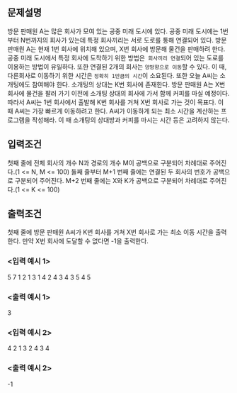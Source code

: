 ## 문제설명
방문 판매원 A는 많은 회사가 모여 있는 공중 미래 도시에 있다. 공중 미래 도시에는 1번부터 N번까지의 회사가 있는데 특정 회사끼리는 서로 도로를 통해 연결되어 있다. 방문 판매원 A는 현재 1번 회사에 위치해 있으며, X번 회사에 방문해 물건을 판매하려 한다. 공중 미래 도시에서 특정 회사에 도착하기 위한 방법은` 회사끼리 연결`되어 있는 도로를 이용하는 방법이 유일하다. 또한 연결된 2개의 회사는 `양방향으로 이동`할 수 있다. 이 때, 다른회사로 이동하기 위한 시간은 `정확히 1만큼의 시간`이 소요된다.
또한 오늘 A씨는 소개팅에도 참여해야 한다. 소개팅의 상대는 K번 회사에 존재한다. 방문 판매원 A는 X번 회사에 물건을 팔러 가기 이전에 소개팅 상대의 회사에 가서 함께 커피를 마실 예정이다. 따라서 A씨는 1번 회사에서 출발해 K번 회사를 거쳐 X번 회사로 가는 것이 목표다. 이 때 A씨는 가장 빠르게 이동하려고 한다. A씨가 이동하게 되는 최소 시간을 계산하는 프로그램을 작성해라. 이 때 소개팅의 상대방과 커피를 마시는 시간 등은 고려하지 않는다.

## 입력조건
첫째 줄에 전체 회사의 개수 N과 경로의 개수 M이 공백으로 구분되어 차례대로 주어진다.(1 <= N, M <= 100)
둘째 줄부터 M+1 번째 줄에는 연결된 두 회사의 번호가 공백으로 구분되어 주어진다.
M+2 번째 줄에는 X와 K가 공백으로 구분되어 차례대로 주어진다.(1 <= K <= 100)
## 출력조건
첫째 줄에 방문 판매원 A씨가 K번 회사를 거쳐 X번 회사로 가는 최소 이동 시간을 출력한다.
만약 X번 회사에 도달할 수 없다면 -1을 출력한다.

### <입력 예시 1>
5 7
1 2
1 3
1 4
2 4
3 4
3 5
4 5

### <출력 예시 1>
3

### <입력 예시 2>
4 2
1 3
2 4
3 4
### <출력 예시 2>
-1